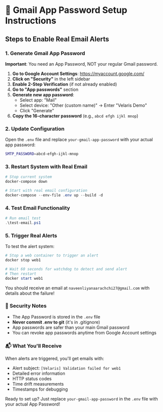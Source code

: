 # 📧 Gmail App Password Setup Instructions

## Steps to Enable Real Email Alerts

### 1. Generate Gmail App Password

**Important**: You need an App Password, NOT your regular Gmail password.

1. **Go to Google Account Settings**: https://myaccount.google.com/
2. **Click on "Security"** in the left sidebar
3. **Enable 2-Step Verification** (if not already enabled)
4. **Go to "App passwords"** section
5. **Generate new app password**:
   - Select app: "Mail"
   - Select device: "Other (custom name)" → Enter "Velaris Demo"
   - Click "Generate"
6. **Copy the 16-character password** (e.g., `abcd efgh ijkl mnop`)

### 2. Update Configuration

Open the `.env` file and replace `your-gmail-app-password` with your actual app password:

```bash
SMTP_PASSWORD=abcd-efgh-ijkl-mnop
```

### 3. Restart System with Real Email

```powershell
# Stop current system
docker-compose down

# Start with real email configuration
docker-compose --env-file .env up --build -d
```

### 4. Test Email Functionality

```powershell
# Run email test
.\test-email.ps1
```

### 5. Trigger Real Alerts

To test the alert system:

```powershell
# Stop a web container to trigger an alert
docker stop web1

# Wait 60 seconds for watchdog to detect and send alert
# Then restart
docker start web1
```

You should receive an email at `naveenliyanaarachchi27@gmail.com` with details about the failure!

### 🔐 Security Notes

- The App Password is stored in the `.env` file
- **Never commit .env to git** (it's in .gitignore)
- App passwords are safer than your main Gmail password
- You can revoke app passwords anytime from Google Account settings

### 📬 What You'll Receive

When alerts are triggered, you'll get emails with:
- Alert subject: `[Velaris] Validation failed for web1`
- Detailed error information
- HTTP status codes
- Time drift measurements
- Timestamps for debugging

Ready to set up? Just replace `your-gmail-app-password` in the `.env` file with your actual App Password!
